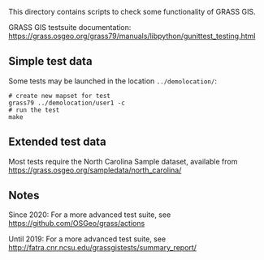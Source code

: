 This directory contains scripts to check some functionality of GRASS GIS.

GRASS GIS testsuite documentation: https://grass.osgeo.org/grass79/manuals/libpython/gunittest_testing.html

## Simple test data

Some tests may be launched in the location `../demolocation/`:

```
# create new mapset for test
grass79 ../demolocation/user1 -c
# run the test
make
```

## Extended test data

Most tests require the North Carolina Sample dataset, available from
https://grass.osgeo.org/sampledata/north_carolina/

## Notes

Since 2020: For a more advanced test suite, see
 https://github.com/OSGeo/grass/actions

Until 2019: For a more advanced test suite, see
 http://fatra.cnr.ncsu.edu/grassgistests/summary_report/

